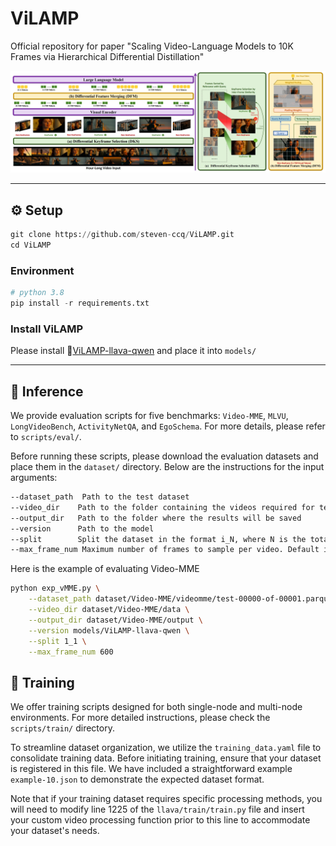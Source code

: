 # ViLAMP
Official repository for paper "Scaling Video-Language Models to 10K Frames via Hierarchical Differential Distillation"

![](imgs/ViLAMP.jpg)

---
## :gear: Setup
```python
git clone https://github.com/steven-ccq/ViLAMP.git
cd ViLAMP
```

### Environment
```python
# python 3.8
pip install -r requirements.txt
```

### Install ViLAMP

Please install 🤗[ViLAMP-llava-qwen](https://huggingface.co/orange-sk/ViLAMP-llava-qwen) and place it into `models/`

---
## :dart: Inference

We provide evaluation scripts for five benchmarks: `Video-MME`, `MLVU`, `LongVideoBench`, `ActivityNetQA`, and `EgoSchema`. For more details, please refer to `scripts/eval/`.

Before running these scripts, please download the evaluation datasets and place them in the `dataset/` directory. Below are the instructions for the input arguments:
```bash
--dataset_path  Path to the test dataset
--video_dir    Path to the folder containing the videos required for testing
--output_dir   Path to the folder where the results will be saved
--version      Path to the model
--split        Split the dataset in the format i_N, where N is the total number of splits and i is the current split index (starting from 1). Default is 1_1.
--max_frame_num Maximum number of frames to sample per video. Default is 600.
```
Here is the example of evaluating Video-MME
```bash
python exp_vMME.py \
    --dataset_path dataset/Video-MME/videomme/test-00000-of-00001.parquet \
    --video_dir dataset/Video-MME/data \
    --output_dir dataset/Video-MME/output \
    --version models/ViLAMP-llava-qwen \
    --split 1_1 \
    --max_frame_num 600
```

## :rocket: Training

We offer training scripts designed for both single-node and multi-node environments. For more detailed instructions, please check the `scripts/train/` directory.

To streamline dataset organization, we utilize the `training_data.yaml` file to consolidate training data. Before initiating training, ensure that your dataset is registered in this file. We have included a straightforward example `example-10.json` to demonstrate the expected dataset format.

Note that if your training dataset requires specific processing methods, you will need to modify line 1225 of the `llava/train/train.py` file and insert your custom video processing function prior to this line to accommodate your dataset's needs.
